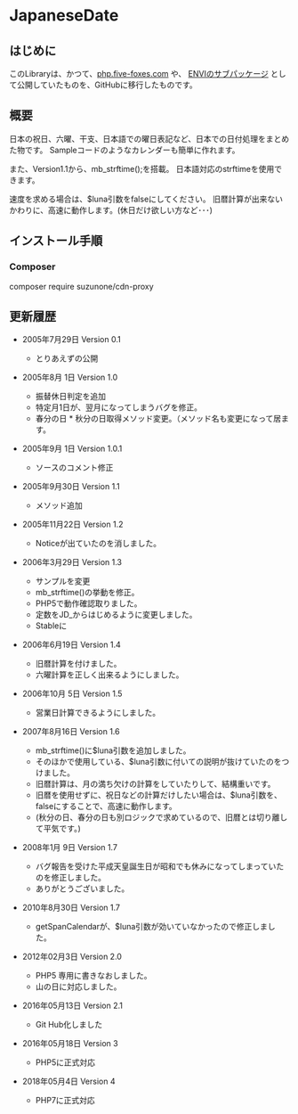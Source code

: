 JapaneseDate
=========================================

はじめに
-----------------------------------------
このLibraryは、かつて、[php.five-foxes.com](http://php.five-foxes.com) や、
[ENVIのサブパッケージ](https://github.com/EnviFramework/JapaneseDate) として公開していたものを、GitHubに移行したものです。



概要
-----------------------------------------

日本の祝日、六曜、干支、日本語での曜日表記など、日本での日付処理をまとめた物です。
Sampleコードのようなカレンダーも簡単に作れます。

また、Version1.1から、mb_strftime();を搭載。
日本語対応のstrftimeを使用できます。

速度を求める場合は、$luna引数をfalseにしてください。
旧暦計算が出来ないかわりに、高速に動作します。(休日だけ欲しい方など･･･)

インストール手順
-----------------------------------------

### Composer
composer require  suzunone/cdn-proxy


更新履歴
-----------------------------------------
 * 2005年7月29日 Version 0.1
    * とりあえずの公開
 * 2005年8月 1日 Version 1.0
    * 振替休日判定を追加
    * 特定月1日が、翌月になってしまうバグを修正。
    * 春分の日    * 秋分の日取得メソッド変更。（メソッド名も変更になって居ます。
 * 2005年9月 1日 Version 1.0.1
    * ソースのコメント修正
 * 2005年9月30日 Version 1.1
    * メソッド追加
 * 2005年11月22日 Version 1.2
    * Noticeが出ていたのを消しました。
 * 2006年3月29日 Version 1.3
    * サンプルを変更
    * mb_strftime()の挙動を修正。
    * PHP5で動作確認取りました。
    * 定数をJD_からはじめるように変更しました。
    * Stableに
 * 2006年6月19日 Version 1.4
    * 旧暦計算を付けました。
    * 六曜計算を正しく出来るようにしました。

 * 2006年10月 5日 Version 1.5
    * 営業日計算できるようにしました。

 * 2007年8月16日 Version 1.6
    * mb_strftime()に$luna引数を追加しました。
    * そのほかで使用している、$luna引数に付いての説明が抜けていたのをつけました。
    * 旧暦計算は、月の満ち欠けの計算をしていたりして、結構重いです。
    * 旧暦を使用せずに、祝日などの計算だけしたい場合は、$luna引数を、falseにすることで、高速に動作します。
    * (秋分の日、春分の日も別ロジックで求めているので、旧暦とは切り離して平気です。)


 * 2008年1月 9日 Version 1.7
    * バグ報告を受けた平成天皇誕生日が昭和でも休みになってしまっていたのを修正しました。
    * ありがとうございました。

 * 2010年8月30日  Version 1.7
    * getSpanCalendarが、$luna引数が効いていなかったので修正しました。

 * 2012年02月3日  Version 2.0
    * PHP5 専用に書きなおしました。
    * 山の日に対応しました。

 * 2016年05月13日  Version 2.1
    * Git Hub化しました

 * 2016年05月18日  Version 3
    * PHP5に正式対応

 * 2018年05月4日  Version 4
    * PHP7に正式対応
